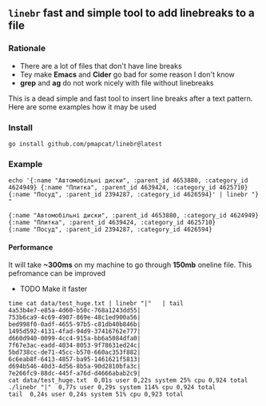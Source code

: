 ## `linebr` fast and simple tool to add linebreaks to a file

### Rationale

* There are a lot of files that don't have line breaks
* Tey make __Emacs__ and __Cider__ go bad for some reason I don't know
* __grep__ and __ag__ do not work nicely with file without linebreaks 

This is a dead simple and fast tool to insert line breaks after a text pattern. 
Here are some examples how it may be used

### Install 

`go install github.com/pmapcat/linebr@latest`


### Example 

```
echo '{:name "Автомобільні диски", :parent_id 4653880, :category_id 4624949} {:name "Плитка", :parent_id 4639424, :category_id 4625710} {:name "Посуд", :parent_id 2394287, :category_id 4626594}' | linebr "} " 

{:name "Автомобільні диски", :parent_id 4653880, :category_id 4624949} 
{:name "Плитка", :parent_id 4639424, :category_id 4625710} 
{:name "Посуд", :parent_id 2394287, :category_id 4626594}
```

#### Performance 

It will take __~300ms__ on my machine to go through __150mb__ oneline file.
This pefromance can be improved

* TODO Make it faster

```
time cat data/test_huge.txt | linebr "|"   | tail
4a53b4e7-e85a-4d60-b50c-768a1243dd55|
753b6ca9-4c69-4907-869e-48c1ed900a56|
bed998f0-0adf-4655-97b5-c81db40b846b|
1495d592-4131-4fad-94d9-37416762e777|
d660d940-0099-4cc4-915a-bb6a5084dfa0|
7f67e3ac-eadd-4034-8053-9f78631ed24c|
5bd738cc-de71-45cc-b570-660ac353f882|
6c6eab8f-6413-4857-ba95-1461621f5813|
d694b546-40d3-4d56-8b5a-90d2810bfa3c|
7e266fc9-88dc-445f-a76d-d4666abab2c9|
cat data/test_huge.txt  0,01s user 0,22s system 25% cpu 0,924 total
./linebr "|"  0,77s user 0,29s system 114% cpu 0,924 total
tail  0,24s user 0,24s system 51% cpu 0,923 total
```


